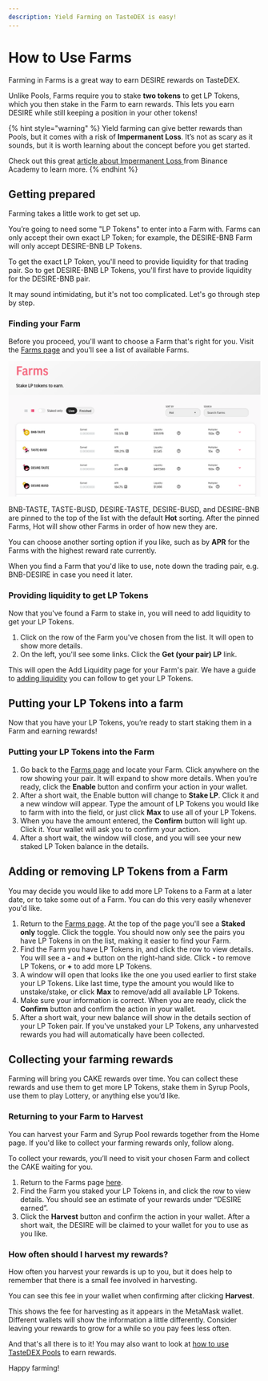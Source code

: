 ```yaml
---
description: Yield Farming on TasteDEX is easy!
---
```


# How to Use Farms

Farming in Farms is a great way to earn DESIRE rewards on TasteDEX.

Unlike Pools, Farms require you to stake **two tokens** to get LP Tokens, which you then stake in the Farm to earn rewards. This lets you earn DESIRE while still keeping a position in your other tokens!

{% hint style="warning" %}
Yield farming can give better rewards than Pools, but it comes with a risk of **Impermanent Loss**. It’s not as scary as it sounds, but it is worth learning about the concept before you get started.

Check out this great [article about Impermanent Loss ](https://academy.binance.com/en/articles/impermanent-loss-explained)from Binance Academy to learn more.
{% endhint %}

## Getting prepared

Farming takes a little work to get set up.

You’re going to need some "LP Tokens" to enter into a Farm with. Farms can only accept their own exact LP Token; for example, the DESIRE-BNB Farm will only accept DESIRE-BNB LP Tokens.

To get the exact LP Token, you'll need to provide liquidity for that trading pair. So to get DESIRE-BNB LP Tokens, you'll first have to provide liquidity for the DESIRE-BNB pair.

It may sound intimidating, but it's not too complicated. Let's go through step by step.

### Finding your Farm

Before you proceed, you'll want to choose a Farm that's right for you. Visit the [Farms page](https://swap.tastenfts.com/farms) and you’ll see a list of available Farms.

![](../../.gitbook/assets/image.png)

BNB-TASTE, TASTE-BUSD, DESIRE-TASTE, DESIRE-BUSD, and DESIRE-BNB are pinned to the top of the list with the default **Hot** sorting. After the pinned Farms, Hot will show other Farms in order of how new they are.

You can choose another sorting option if you like, such as by **APR** for the Farms with the highest reward rate currently.

When you find a Farm that you'd like to use, note down the trading pair, e.g. BNB-DESIRE in case you need it later.

### Providing liquidity to get LP Tokens

Now that you've found a Farm to stake in, you will need to add liquidity to get your LP Tokens.

1. Click on the row of the Farm you've chosen from the list. It will open to show more details.
2. On the left, you'll see some links. Click the **Get (your pair) LP** link.

This will open the Add Liquidity page for your Farm's pair. We have a guide to [adding liquidity](../pancakeswap-exchange/liquidity-guide.md) you can follow to get your LP Tokens.

## Putting your LP Tokens into a farm

Now that you have your LP Tokens, you’re ready to start staking them in a Farm and earning rewards!

### Putting your LP Tokens into the Farm

1. Go back to the [Farms page](https://swap.tastenfts.com/farms) and locate your Farm. Click anywhere on the row showing your pair. It will expand to show more details. When you’re ready, click the **Enable** button and confirm your action in your wallet.
2. After a short wait, the Enable button will change to **Stake LP**. Click it and a new window will appear. Type the amount of LP Tokens you would like to farm with into the field, or just click **Max** to use all of your LP Tokens.
3. When you have the amount entered, the **Confirm** button will light up. Click it. Your wallet will ask you to confirm your action.
4. After a short wait, the window will close, and you will see your new staked LP Token balance in the details.

## Adding or removing LP Tokens from a Farm

You may decide you would like to add more LP Tokens to a Farm at a later date, or to take some out of a Farm. You can do this very easily whenever you'd like.

1. Return to the [Farms page](https://swap.tastenfts.com/farms). At the top of the page you'll see a **Staked only** toggle. Click the toggle. You should now only see the pairs you have LP Tokens in on the list, making it easier to find your Farm.
2. Find the Farm you have LP Tokens in, and click the row to view details. You will see a **-** and **+** button on the right-hand side. Click **-** to remove LP Tokens, or **+** to add more LP Tokens.
3. A window will open that looks like the one you used earlier to first stake your LP Tokens. Like last time, type the amount you would like to unstake/stake, or click **Max** to remove/add all available LP Tokens.
4. Make sure your information is correct. When you are ready, click the **Confirm** button and confirm the action in your wallet.
5. After a short wait, your new balance will show in the details section of your LP Token pair. If you've unstaked your LP Tokens, any unharvested rewards you had will automatically have been collected.

## Collecting your farming rewards

Farming will bring you CAKE rewards over time. You can collect these rewards and use them to get more LP Tokens, stake them in Syrup Pools, use them to play Lottery, or anything else you’d like.

### Returning to your Farm to Harvest

You can harvest your Farm and Syrup Pool rewards together from the Home page. If you'd like to collect your farming rewards only, follow along.

To collect your rewards, you’ll need to visit your chosen Farm and collect the CAKE waiting for you.

1. Return to the Farms page [here](https://swap.tastenfts.com/farms).
2. Find the Farm you staked your LP Tokens in, and click the row to view details. You should see an estimate of your rewards under “DESIRE earned”.
3. Click the **Harvest** button and confirm the action in your wallet. After a short wait, the DESIRE will be claimed to your wallet for you to use as you like.

### How often should I harvest my rewards?

How often you harvest your rewards is up to you, but it does help to remember that there is a small fee involved in harvesting.

You can see this fee in your wallet when confirming after clicking **Harvest**.

This shows the fee for harvesting as it appears in the MetaMask wallet. Different wallets will show the information a little differently. Consider leaving your rewards to grow for a while so you pay fees less often.

And that's all there is to it! You may also want to look at [how to use TasteDEX Pools](../syrup-pool/syrup-pool-guide.md) to earn rewards.

Happy farming!
